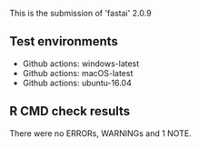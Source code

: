 This is the submission of 'fastai' 2.0.9

## Test environments

* Github actions: windows-latest
* Github actions: macOS-latest
* Github actions: ubuntu-16.04


## R CMD check results

There were no ERRORs, WARNINGs and 1 NOTE.


